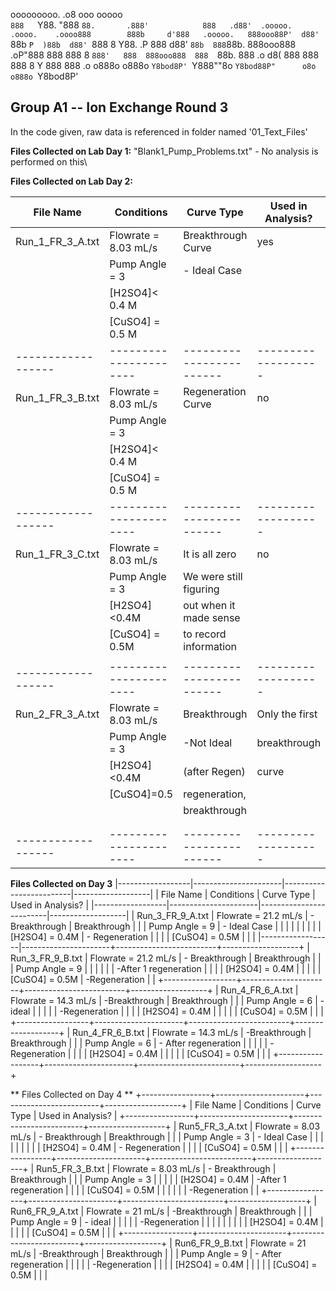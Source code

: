 ooooooooo.                             .o8       ooo        ooooo           
`888   `Y88.                          "888       `88.       .888'           
 888   .d88'  .ooooo.   .oooo.    .oooo888        888b     d'888   .ooooo.  
 888ooo88P'  d88' `88b `P  )88b  d88' `888        8 Y88. .P  888  d88' `88b 
 888`88b.    888ooo888  .oP"888  888   888        8  `888'   888  888ooo888 
 888  `88b.  888    .o d8(  888  888   888        8    Y     888  888    .o 
o888o  o888o `Y8bod8P' `Y888""8o `Y8bod88P"      o8o        o888o `Y8bod8P' 
                                                                            
Group A1 -- Ion Exchange Round 3
---

In the code given, raw data is referenced in folder named '01_Text_Files'

**Files Collected on Lab Day 1:**
"Blank1_Pump_Problems.txt"
	- No analysis is performed on this\

**Files Collected on Lab Day 2:**


|     File Name    |      Conditions      | Curve Type             | Used in Analysis? |
|------------------|----------------------|------------------------|-------------------|
| Run_1_FR_3_A.txt | Flowrate = 8.03 mL/s | Breakthrough Curve     | yes               |
|                  |    Pump Angle = 3    | - Ideal Case           |                   |
|                  |    [H2SO4]< 0.4 M    |                        |                   |
|                  |    [CuSO4] = 0.5 M   |                        |                   |
|------------------|----------------------|------------------------|-------------------|
| Run_1_FR_3_B.txt | Flowrate = 8.03 mL/s | Regeneration Curve     | no                |
|                  |    Pump Angle = 3    |                        |                   | 
|                  |    [H2SO4]< 0.4 M    |                        |                   |
|                  |    [CuSO4] = 0.5 M   |                        |                   |
|------------------|----------------------|------------------------|-------------------|
| Run_1_FR_3_C.txt | Flowrate = 8.03 mL/s | It is all zero         | no                |
|                  |    Pump Angle = 3    | We were still figuring |                   |
|                  |     [H2SO4]<0.4M     | out when it made sense |                   |
|                  |     [CuSO4] = 0.5M   | to record information  |                   |
|                  |                      |                        |                   |
|------------------|----------------------|------------------------|-------------------|
| Run_2_FR_3_A.txt | Flowrate = 8.03 mL/s | Breakthrough           | Only the first    |
|                  |     Pump Angle = 3   |  -Not Ideal            | breakthrough      |
|                  |     [H2SO4]<0.4M     |    (after Regen)       | curve             |
|                  |     [CuSO4]=0.5      | regeneration,          |                   |
|                  |                      | breakthrough           |                   |
|                  |                      |                        |                   |
|                  |                      |                        |                   |
|------------------|----------------------|------------------------|-------------------|



**Files Collected on Day 3**
|------------------|----------------------|-------------------------|-------------------|
|     File Name    |      Conditions      | Curve Type              | Used in Analysis? |
|------------------|----------------------|-------------------------|-------------------|
| Run_3_FR_9_A.txt | Flowrate = 21.2 mL/s | - Breakthrough          | Breakthrough      |
|                  |    Pump Angle = 9    |   - Ideal Case          |                   |
|                  |                      |                         |                   |
|                  |    [H2SO4] = 0.4M    | - Regeneration          |                   |
|                  |    [CuSO4] = 0.5M    |                         |                   |
|------------------|----------------------+-------------------------+-------------------+
| Run_3_FR_9_B.txt | Flowrate = 21.2 mL/s | - Breakthrough          | Breakthrough      |
|                  |    Pump Angle = 9    |                         |                   |
|                  |                      |   -After 1 regeneration |                   |
|                  |    [H2SO4] = 0.4M    |                         |                   |
|                  |    [CuSO4] = 0.5M    | -Regeneration           |                   |
+------------------+----------------------+-------------------------+-------------------+
| Run_4_FR_6_A.txt | Flowrate = 14.3 mL/s | -Breakthrough           | Breakthrough      |
|                  |    Pump Angle = 6    |    - ideal              |                   |
|                  |                      | -Regeneration           |                   |
|                  |    [H2SO4] = 0.4M    |                         |                   |
|                  |    [CuSO4] = 0.5M    |                         |                   |
+------------------+----------------------+-------------------------+-------------------+
| Run_4_FR_6_B.txt | Flowrate = 14.3 mL/s | -Breakthrough           | Breakthrough      |
|                  |    Pump Angle = 6    |   - After regeneration  |                   |
|                  |                      | -Regeneration           |                   |
|                  |    [H2SO4] = 0.4M    |                         |                   |
|                  |    [CuSO4] = 0.5M    |                         |                   |
+------------------+----------------------+-------------------------+-------------------+




** Files Collected on Day 4 **
+-----------------+----------------------+-------------------------+-------------------+
|    File Name    |      Conditions      | Curve Type              | Used in Analysis? |
+-----------------+----------------------+-------------------------+-------------------+
| Run5_FR_3_A.txt | Flowrate = 8.03 mL/s | - Breakthrough          | Breakthrough      |
|                 |    Pump Angle = 3    |   - Ideal Case          |                   |
|                 |                      |                         |                   |
|                 |    [H2SO4] = 0.4M    | - Regeneration          |                   |
|                 |    [CuSO4] = 0.5M    |                         |                   |
+-----------------+----------------------+-------------------------+-------------------+
| Run5_FR_3_B.txt | Flowrate = 8.03 mL/s | - Breakthrough          | Breakthrough      |
|                 |    Pump Angle = 3    |                         |                   |
|                 |    [H2SO4] = 0.4M    |   -After 1 regeneration |                   |
|                 |    [CuSO4] = 0.5M    |                         |                   |
|                 |                      | -Regeneration           |                   |
+-----------------+----------------------+-------------------------+-------------------+
| Run6_FR_9_A.txt |  Flowrate = 21 mL/s  | -Breakthrough           | Breakthrough      |
|                 |    Pump Angle = 9    |    - ideal              |                   |
|                 |                      | -Regeneration           |                   |
|                 |                      |                         |                   |
|                 |    [H2SO4] = 0.4M    |                         |                   |
|                 |    [CuSO4] = 0.5M    |                         |                   |
+-----------------+----------------------+-------------------------+-------------------+
| Run6_FR_9_B.txt |  Flowrate = 21 mL/s  | -Breakthrough           | Breakthrough      |
|                 |    Pump Angle = 9    |   - After regeneration  |                   |
|                 |                      | -Regeneration           |                   |
|                 |    [H2SO4] = 0.4M    |                         |                   |
|                 |    [CuSO4] = 0.5M    |                         |                   |
